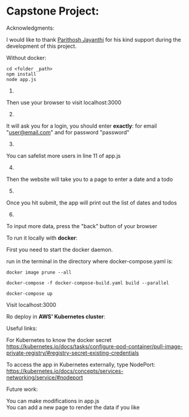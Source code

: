 # Capstone Project: 

Acknowledgments:

I would like to thank [Parithosh Jayanthi](https://github.com/parithosh) for his kind support during the development of this project.

Without docker:

	cd <folder _path>
	npm install 
	node app.js

1. 
Then use your browser to visit localhost:3000
 
2. 
It will ask you for a login, you should enter **exactly**: 
for email "user@email.com" and for password "password"

3. 
You can safelist more users in line 11 of app.js

4. 
Then the website will take you to a page to enter a date and a todo

5. 
Once you hit submit, the app will print out the list of dates and todos

6. 
To input more data, press the "back" button of your browser

To run it locally with **docker**:

First you need to start the docker daemon.

run in the terminal in the directory where docker-compose.yaml is:

	docker image prune --all

	docker-compose -f docker-compose-build.yaml build --parallel

	docker-compose up

Visit localhost:3000

Ro deploy in **AWS' Kubernetes cluster**:

Useful links:

For Kubernetes to know the docker secret https://kubernetes.io/docs/tasks/configure-pod-container/pull-image-private-registry/#registry-secret-existing-credentials

To access the app in Kubernetes externally, type NodePort: https://kubernetes.io/docs/concepts/services-networking/service/#nodeport


Future work:

You can make modifications in app.js   
You can add a new page to render the data if you like
